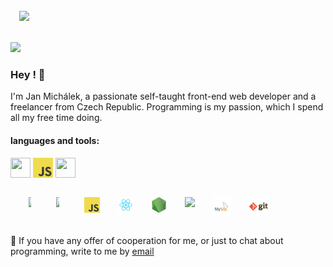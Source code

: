 <div  style="width:1000px; background=red">
  <code>
  <img src="https://media.giphy.com/media/JqM9R7HcXrTnzN1EVr/giphy.gif" style="width: 1000px">
</code>
</div>
<br />
<p dir="auto">
  <a href="https://www.linkedin.com/in/janmichalekCoding/"><img height="20" src="https://upload.wikimedia.org/wikipedia/commons/thumb/0/01/LinkedIn_Logo.svg/2560px-LinkedIn_Logo.svg.png"></a>  
</p>

### Hey ! 👋
I'm Jan Michálek, a passionate self-taught front-end web developer and a freelancer from Czech Republic. Programming is my passion, which I spend all my free time doing.

#### languages and tools:

<span style="display:inline-block;">
  <img src="https://upload.wikimedia.org/wikipedia/commons/thumb/3/38/HTML5_Badge.svg/2048px-HTML5_Badge.svg.png" width="32" height="32">
  <img src="https://raw.githubusercontent.com/github/explore/80688e429a7d4ef2fca1e82350fe8e3517d3494d/topics/javascript/javascript.png" width="32" height="32">
  <img src="https://seeklogo.com/images/C/css-3-logo-023C1A7171-seeklogo.com.png" width="32" height="32">
</span>

<p dir="auto" style="display: flex";>
  <code>
    <img height="25" src="https://upload.wikimedia.org/wikipedia/commons/thumb/3/38/HTML5_Badge.svg/2048px-HTML5_Badge.svg.png" style="max-width: 10%">
  </code>
  <code>
    <img height="25" src="https://seeklogo.com/images/C/css-3-logo-023C1A7171-seeklogo.com.png" style="max-width: 10%">
  </code>
  <code >
    <img height="25" src="https://raw.githubusercontent.com/github/explore/80688e429a7d4ef2fca1e82350fe8e3517d3494d/topics/javascript/javascript.png" style="max-width: 100%">
  </code>
  <code>
    <img height="25" src="https://raw.githubusercontent.com/github/explore/80688e429a7d4ef2fca1e82350fe8e3517d3494d/topics/react/react.png" style="max-width: 100%">
  </code>
  <code>
    <img height="25" src="https://raw.githubusercontent.com/github/explore/80688e429a7d4ef2fca1e82350fe8e3517d3494d/topics/nodejs/nodejs.png" style="max-width: 100%">
  </code>
  <code>
    <img height="20" src="https://upload.wikimedia.org/wikipedia/commons/thumb/2/27/PHP-logo.svg/2560px-PHP-logo.svg.png" style="max-width: 100%">
  </code>
  <code>
    <img height="30" src="https://raw.githubusercontent.com/github/explore/80688e429a7d4ef2fca1e82350fe8e3517d3494d/topics/mysql/mysql.png" style="max-width: 100%">
  </code>
  <code>
    <img height="30" src="https://raw.githubusercontent.com/github/explore/80688e429a7d4ef2fca1e82350fe8e3517d3494d/topics/git/git.png" style="max-width: 100%">
  </code>
</p>

<p dir="auto">
  💬 If you have any offer of cooperation for me, or just to chat about programming, write to me by <a href="mailto:janmichalek213@gmail.com">email</a>
</p>
